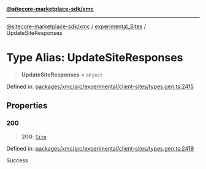 [**@sitecore-marketplace-sdk/xmc**](../../../../README.md)

***

[@sitecore-marketplace-sdk/xmc](../../../../README.md) / [experimental\_Sites](../README.md) / UpdateSiteResponses

# Type Alias: UpdateSiteResponses

> **UpdateSiteResponses** = `object`

Defined in: [packages/xmc/src/experimental/client-sites/types.gen.ts:2415](https://github.com/Sitecore/marketplace-sdk/blob/main/packages/xmc/src/experimental/client-sites/types.gen.ts#L2415)

## Properties

### 200

> **200**: [`Site`](Site.md)

Defined in: [packages/xmc/src/experimental/client-sites/types.gen.ts:2419](https://github.com/Sitecore/marketplace-sdk/blob/main/packages/xmc/src/experimental/client-sites/types.gen.ts#L2419)

Success
